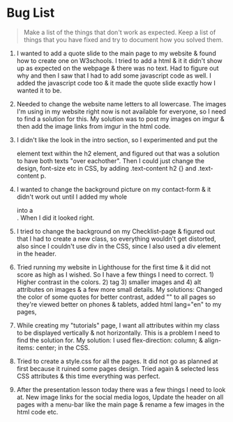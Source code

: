 # Bug List

> Make a list of the things that don't work as expected. Keep a list of things that you have fixed and try to document how you solved them.

1. I wanted to add a quote slide to the main page to my website & found how to create one on W3schools. I tried to add a html & it it didn't show up as expected on the webpage & there was no text. Had to figure out why and then I saw that I had to add some javascript code as well. I added the javascript code too & it made the quote slide exactly how I wanted it to be.

2. Needed to change the website name letters to all lowercase. The images I'm using in my website right now is not available for everyone, so I need to find a solution for this. My solution was to post my images on imgur & then add the image links from imgur in the html code. 

3. I didn't like the look in the intro section, so I experimented and put the <p> element text within the h2 element, and figured out that was a solution to have both texts "over eachother". Then I could just change the design, font-size etc in CSS, by adding .text-content h2 {} and .text-content p.

4. I wanted to change the background picture on my contact-form & it didn't work out until I added my whole <form> into a <section>. When I did it looked right.

5. I tried to change the background on my Checklist-page & figured out that I had to create a new class, so everything wouldn't get distorted, also since I couldn't use div in the CSS, since I also used a div element in the header.

6. Tried running my website in Lighthouse for the first time & it did not score as high as I wished. So I have a few things I need to correct. 1) Higher contrast in the colors. 2) <meta name="viewport"> tag 3) smaller images and 4) alt attributes on images & a few more small details. My solutions: Changed the color of some quotes for better contrast, added "<meta>" to all pages so they're viewed better on phones & tablets, added html lang="en" to my pages,

7. While creating my "tutorials" page, I want all attributes within my class to be displayed vertically & not horizontally. This is a problem I need to find the solution for. My solution: I used flex-direction: column; & align-items: center; in the CSS.

8. Tried to create a style.css for all the pages. It did not go as planned at first because it ruined some pages design. Tried again & selected less CSS attributes & this time everything was perfect.

9. After the presentation lesson today there was a few things I need to look at. New image links for the social media logos, Update the header on all pages with a menu-bar like the main page & rename a few images in the html code etc. 

